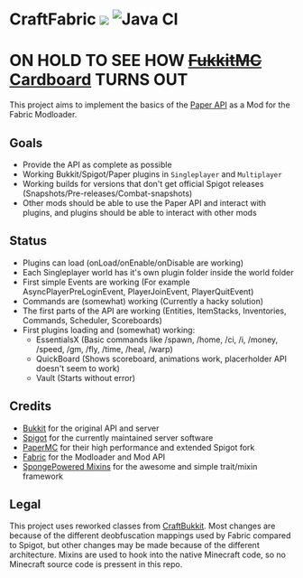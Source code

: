 # CraftFabric ![](https://tr7zw.dev/u/1580753328.png) ![Java CI](https://github.com/tr7zw/CraftFabric/workflows/Java%20CI/badge.svg)
# ON HOLD TO SEE HOW ~~[FukkitMC](https://github.com/FukkitMC)~~ [Cardboard](https://github.com/CardboardPowered/cardboard/) TURNS OUT

This project aims to implement the basics of the [Paper API](https://github.com/PaperMC/Paper) as a Mod for the Fabric Modloader.

## Goals

- Provide the API as complete as possible
- Working Bukkit/Spigot/Paper plugins in ``Singleplayer`` and ``Multiplayer``
- Working builds for versions that don't get official Spigot releases (Snapshots/Pre-releases/Combat-snapshots)
- Other mods should be able to use the Paper API and interact with plugins, and plugins should be able to interact with other mods

## Status

- Plugins can load (onLoad/onEnable/onDisable are working)
- Each Singleplayer world has it's own plugin folder inside the world folder
- First simple Events are working (For example AsyncPlayerPreLoginEvent, PlayerJoinEvent, PlayerQuitEvent)
- Commands are (somewhat) working (Currently a hacky solution)
- The first parts of the API are working (Entities, ItemStacks, Inventories, Commands, Scheduler, Scoreboards)
- First plugins loading and (somewhat) working:
  - EssentialsX (Basic commands like /spawn, /home, /ci, /i, /money, /speed, /gm, /fly, /time, /heal, /warp)
  - QuickBoard (Shows scoreboard, animations work, placerholder API doesn't seem to work)
  - Vault (Starts without error)

## Credits

- [Bukkit](https://bukkit.org/) for the original API and server
- [Spigot](https://www.spigotmc.org/) for the currently maintained server software
- [PaperMC](https://papermc.io/) for their high performance and extended Spigot fork
- [Fabric](https://fabricmc.net/) for the Modloader and Mod API
- [SpongePowered Mixins](https://github.com/SpongePowered/Mixin) for the awesome and simple trait/mixin framework

## Legal

This project uses reworked classes from [CraftBukkit](https://hub.spigotmc.org/stash/projects/SPIGOT/repos/craftbukkit/browse). Most changes are because of the different deobfuscation mappings used by Fabric compared to Spigot, but other changes may be made because of the different architecture. Mixins are used to hook into the native Minecraft code, so no  Minecraft source code is pressent in this repo.
